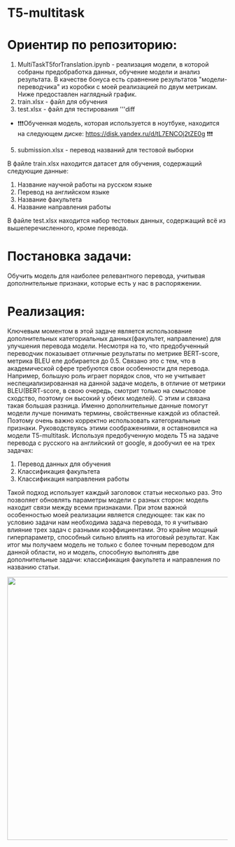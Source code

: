 # T5-multitask
# Ориентир по репозиторию:
1. MultiTaskT5forTranslation.ipynb - реализация модели, в которой собраны предобработка данных, обучение модели и анализ результата. В качестве бонуса есть сравнение результатов "модели-переводчика" из коробки с моей реализацией по двум метрикам. Ниже предоставлен наглядный график.
2. train.xlsx - файл для обучения
3. test.xlsx - файл для тестирования
'''diff
+ ❗❗❗Обученная модель, которая используется в ноутбуке, находится на следующем диске: https://disk.yandex.ru/d/tL7ENCOj2tZE0g  ❗❗❗
5. submission.xlsx - перевод названий для тестовой выборки

В файле train.xlsx находится датасет для обучения, содержащий следующие данные: 
1. Название научной работы на русском языке
2. Перевод на английском языке
3. Название факультета
4. Название направления работы

В файле test.xlsx находится набор тестовых данных, содержащий всё из вышеперечисленного, кроме перевода.
# Постановка задачи:
Обучить модель для наиболее релевантного перевода, учитывая дополнительные признаки, которые есть у нас в распоряжении.
# Реализация:
Ключевым моментом в этой задаче является использование дополнительных категориальных данных(факультет, направление) для улучшения перевода модели. Несмотря на то, что предобученный переводчик показывает отличные результаты по метрике BERT-score, метрика BLEU еле добирается до 0.5. Связано это с тем, что в академической сфере требуются свои особенности для перевода. Например, большую роль играет порядок слов, что не учитывает неспециализированная на данной задаче модель, в отличие от метрики BLEU(BERT-score, в свою очередь, смотрит только на смысловое сходство, поэтому он высокий у обеих моделей). С этим и связана такая большая разница. Именно дополнительные данные помогут модели лучше понимать термины, свойственные каждой из областей. Поэтому очень важно корректно использовать категориальные признаки. 
Руководствуясь этими соображениями, я оставновился на модели T5-multitask. Используя предобученную модель T5 на задаче перевода с русского на английский от google, я дообучил ее на трех задачах:
1. Перевод данных для обучения
2. Классификация факультета
3. Классификация направления работы

Такой подход использует каждый заголовок статьи несколько раз. Это позволяет обновлять параметры модели с разных сторон: модель находит связи между всеми признаками. При этом важной особенностью моей реализации является следующее: так как по условию задачи нам необходима задача перевода, то я учитываю влияние трех задач с разными коэффициентами. Это крайне мощный гиперпараметр, способный сильно влиять на итоговый результат.
Как итог мы получаем модель не только с более точным переводом для данной области, но и модель, способную выполнять две дополнительные задачи: классификация факультета и направления по названию статьи.
<p align="center">
<img src="https://github.com/user-attachments/assets/45842264-81b2-4929-878a-8f3d34af3e74" width="600" />
</p>


